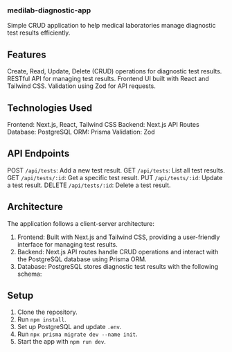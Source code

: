 ### medilab-diagnostic-app
Simple CRUD application to help medical laboratories manage diagnostic test results efficiently.

## Features
Create, Read, Update, Delete (CRUD) operations for diagnostic test results.
RESTful API for managing test results.
Frontend UI built with React and Tailwind CSS.
Validation using Zod for API requests.


## Technologies Used
Frontend: Next.js, React, Tailwind CSS
Backend: Next.js API Routes
Database: PostgreSQL
ORM: Prisma
Validation: Zod


## API Endpoints
POST `/api/tests`: Add a new test result.
GET `/api/tests`: List all test results.
GET `/api/tests/:id`: Get a specific test result.
PUT `/api/tests/:id`: Update a test result.
DELETE `/api/tests/:id`: Delete a test result.

## Architecture
The application follows a client-server architecture:
1. Frontend: Built with Next.js and Tailwind CSS, providing a user-friendly interface for managing test results.
2. Backend: Next.js API routes handle CRUD operations and interact with the PostgreSQL database using Prisma ORM.
3. Database: PostgreSQL stores diagnostic test results with the following schema:
  
## Setup
1. Clone the repository.
2. Run `npm install`.
3. Set up PostgreSQL and update `.env`.
4. Run `npx prisma migrate dev --name init`.
5. Start the app with `npm run dev`.
